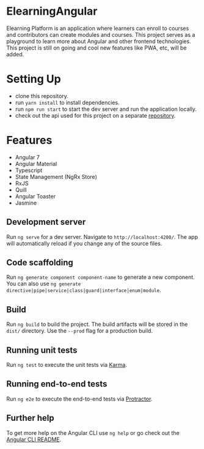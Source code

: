 # ElearningAngular

Elearning Platform is an application where learners can enroll to courses and contributors can create modules and courses. This project serves as a playground to learn more about Angular and other frontend technologies. This project is still on going and cool new features like PWA, etc, will be added.

# Setting Up
- clone this repository.
- run `yarn install` to install dependencies.
- run `npm run start` to start the dev server and run the application locally.
- check out the api used for this project on a separate [repository](https://github.com/junibrosas/elearning-api).

# Features
- Angular 7
- Angular Material
- Typescript
- State Management (NgRx Store)
- RxJS
- Quill
- Angular Toaster
- Jasmine

## Development server

Run `ng serve` for a dev server. Navigate to `http://localhost:4200/`. The app will automatically reload if you change any of the source files.

## Code scaffolding

Run `ng generate component component-name` to generate a new component. You can also use `ng generate directive|pipe|service|class|guard|interface|enum|module`.

## Build

Run `ng build` to build the project. The build artifacts will be stored in the `dist/` directory. Use the `--prod` flag for a production build.

## Running unit tests

Run `ng test` to execute the unit tests via [Karma](https://karma-runner.github.io).

## Running end-to-end tests

Run `ng e2e` to execute the end-to-end tests via [Protractor](http://www.protractortest.org/).

## Further help

To get more help on the Angular CLI use `ng help` or go check out the [Angular CLI README](https://github.com/angular/angular-cli/blob/master/README.md).
